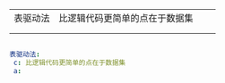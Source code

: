 |          |                                |      |      |
| -------- | ------------------------------ | ---- | ---- |
| 表驱动法 | 比逻辑代码更简单的点在于数据集 |      |      |
|          |                                |      |      |
|          |                                |      |      |



```yaml

```

```yml
表驱动法:
 c: 比逻辑代码更简单的点在于数据集
 a: 
```

